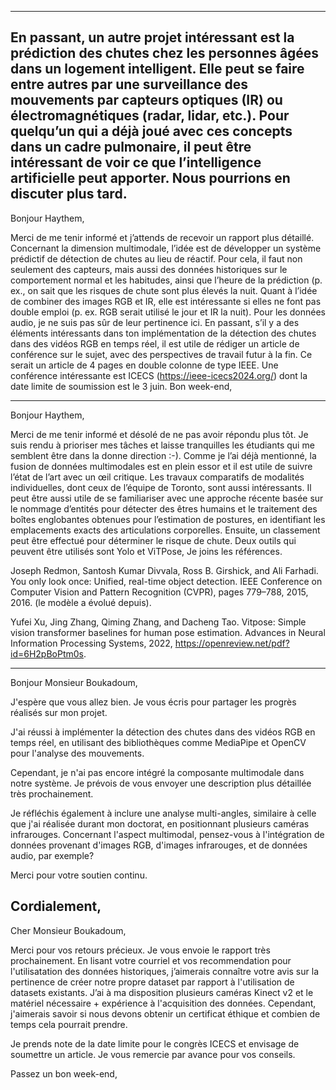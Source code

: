
---
En passant, un autre projet intéressant est la prédiction des chutes chez les personnes âgées dans un logement intelligent. Elle peut se faire entre autres par une surveillance des mouvements par capteurs optiques (IR) ou électromagnétiques (radar, lidar, etc.). Pour quelqu’un qui a déjà joué avec ces concepts dans un cadre pulmonaire, il peut être intéressant de voir ce que l’intelligence artificielle peut apporter.  Nous pourrions en discuter plus tard.
---
Bonjour Haythem,

Merci de me tenir informé et j’attends de recevoir un rapport plus détaillé. Concernant la dimension multimodale, l’idée est de développer un système prédictif de détection de chutes au lieu de réactif. Pour cela, il faut non seulement des capteurs, mais aussi des données historiques sur le comportement normal et les habitudes, ainsi que l’heure de la prédiction (p. ex., on sait que les risques de chute sont plus élevés la nuit. 
Quant à l’idée de combiner des images RGB et IR, elle est intéressante si elles ne font pas double emploi (p. ex. RGB serait utilisé le jour et IR la nuit).   Pour les données audio, je ne suis pas sûr de leur pertinence ici.
En passant, s’il y a des éléments intéressants dans ton implémentation de la détection des chutes dans des vidéos RGB en temps réel, il est utile de rédiger un article de conférence sur le sujet, avec des perspectives de travail futur à la fin. Ce serait un article de 4 pages en double colonne de type IEEE. Une conférence intéressante est ICECS (https://ieee-icecs2024.org/) dont la date limite de soumission est le 3 juin.
Bon week-end,

----
Bonjour Haythem,

 

Merci de me tenir informé et désolé de ne pas avoir répondu plus tôt. Je suis rendu à prioriser mes tâches et laisse tranquilles les étudiants qui me semblent être dans la donne direction :-). Comme je l’ai déjà mentionné, la fusion de données multimodales est en plein essor et il est utile de suivre l’état de l’art avec un œil critique.  Les travaux comparatifs de modalités individuelles, dont ceux de l’équipe de Toronto, sont aussi intéressants.  Il peut être aussi utile de se familiariser avec une approche récente basée sur le nommage d’entités pour détecter des êtres humains et le traitement des boîtes englobantes obtenues pour l’estimation de postures, en identifiant les emplacements exacts des articulations corporelles. Ensuite, un classement peut être effectué pour déterminer le risque de chute. Deux outils qui peuvent être utilisés sont Yolo et ViTPose, Je joins les références.

 

Joseph Redmon, Santosh Kumar Divvala, Ross B. Girshick, and Ali Farhadi. You only look once: Unified, real-time object detection. IEEE Conference on Computer Vision and Pattern Recognition (CVPR), pages 779–788, 2015, 2016. (le modèle a évolué depuis).

 

Yufei Xu, Jing Zhang, Qiming Zhang, and Dacheng Tao. Vitpose: Simple vision transformer baselines for human pose estimation. Advances in Neural Information Processing Systems, 2022, https://openreview.net/pdf?id=6H2pBoPtm0s.

----
Bonjour Monsieur Boukadoum,

 

J'espère que vous allez bien. Je vous écris pour partager les progrès réalisés sur mon projet.

J'ai réussi à implémenter la détection des chutes dans des vidéos RGB en temps réel, en utilisant des bibliothèques comme MediaPipe et OpenCV pour l'analyse des mouvements.

 

Cependant, je n'ai pas encore intégré la composante multimodale dans notre système. Je prévois de vous envoyer une description plus détaillée très prochainement.

 

Je réfléchis également à inclure une analyse multi-angles, similaire à celle que j'ai réalisée durant mon doctorat, en positionnant plusieurs caméras infrarouges. Concernant l'aspect multimodal, pensez-vous à l'intégration de données provenant d'images RGB, d'images infrarouges, et de données audio, par exemple?

 

Merci pour votre soutien continu.

 

Cordialement,
----
Cher Monsieur Boukadoum,

Merci pour vos retours précieux. 
Je vous envoie le rapport très prochainement. 
En lisant votre courriel  et vos recommendation pour l'utilisatation des données historiques, j’aimerais connaître votre avis sur la pertinence de créer notre propre dataset par rapport à l'utilisation de datasets existants. 
J’ai à ma disposition plusieurs caméras Kinect v2 et le matériel nécessaire + expérience à l'acquisition des données. Cependant, j'aimerais savoir si nous devons obtenir un certificat éthique et combien de temps cela pourrait prendre.

Je prends note de la date limite pour le congrès ICECS et envisage de soumettre un article.
Je vous remercie par avance pour vos conseils.

Passez un bon week-end,
